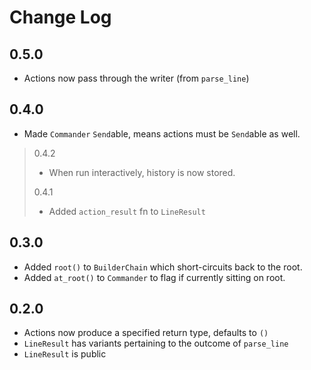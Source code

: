 # Change Log

## 0.5.0

- Actions now pass through the writer (from `parse_line`)

## 0.4.0

- Made `Commander` `Send`able, means actions must be `Send`able as well.

> 0.4.2
> - When run interactively, history is now stored.
> 
> 0.4.1
> - Added `action_result` fn to `LineResult`

## 0.3.0

- Added `root()` to `BuilderChain` which short-circuits back to the root.
- Added `at_root()` to `Commander` to flag if currently sitting on root.

## 0.2.0

- Actions now produce a specified return type, defaults to `()`
- `LineResult` has variants pertaining to the outcome of `parse_line`
- `LineResult` is public